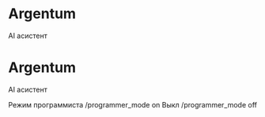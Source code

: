 # Argentum
AI асистент 

# Argentum
AI асистент 

Режим программиста /programmer_mode  on
Выкл /programmer_mode  off

